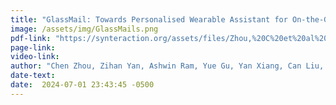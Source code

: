```yaml
---
title: "GlassMail: Towards Personalised Wearable Assistant for On-the-Go Email Creation on Smart Glasses"
image: /assets/img/GlassMails.png
pdf-link: "https://synteraction.org/assets/files/Zhou,%20C%20et%20al%202024%20-%20GlassMail%20Towards%20Personalised%20Wearable%20Assistant%20for%20On-the-Go%20Email%20Creation%20on%20Smart%20Glasses.pdf"
page-link:
video-link:
author: "Chen Zhou, Zihan Yan, Ashwin Ram, Yue Gu, Yan Xiang, Can Liu, Yun Huang, Wei Tsang Ooi, Shengdong Zhao"
date-text:
date:  2024-07-01 23:43:45 -0500
---
```





